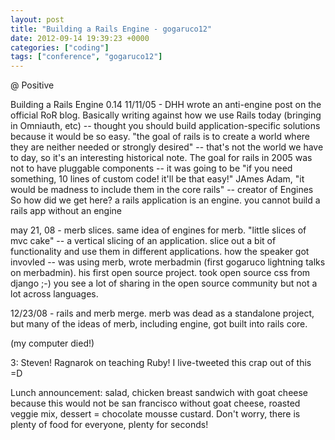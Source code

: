 ```yaml
---
layout: post
title: "Building a Rails Engine - gogaruco12"
date: 2012-09-14 19:39:23 +0000
categories: ["coding"]
tags: ["conference", "gogaruco12"]
---
```


@
Positive

Building a Rails Engine
0.14
11/11/05 - DHH wrote an anti-engine post on the official RoR blog. Basically writing against how we use Rails today (bringing in Omniauth, etc) -- thought you should build application-specific solutions because it would be so easy. "the goal of rails is to create a world where they are neither needed or strongly desired" -- that's not the world we have to day, so it's an interesting historical note. The goal for rails in 2005 was not to have pluggable components -- it was going to be "if you need something, 10 lines of custom code! it'll be that easy!"
JAmes Adam, "it would be madness to include them in the core rails" -- creator of Engines
So how did we get here?
a rails application is an engine. you cannot build a rails app without an engine

may 21, 08 - merb slices. same idea of engines for merb. "little slices of mvc cake" -- a vertical slicing of an application. slice out a bit of functionality and use them in different applications. how the speaker got invovled -- was using merb, wrote merbadmin (first gogaruco lightning talks on merbadmin). his first open source project. took open source css from django ;-) you see a lot of sharing in the open source community but not a lot across languages.

12/23/08 - rails and merb merge. merb was dead as a standalone project, but many of the ideas of merb, including engine, got built into rails core.

(my computer died!)

3: Steven! Ragnarok on teaching Ruby!
I live-tweeted this crap out of this =D 

Lunch announcement: salad, chicken breast sandwich with goat cheese because this would not be san francisco without goat cheese, roasted veggie mix, dessert = chocolate mousse custard. Don't worry, there is plenty of food for everyone, plenty for seconds!